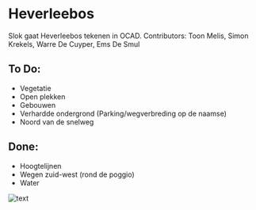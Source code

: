 # Heverleebos


Slok gaat Heverleebos tekenen in OCAD.
Contributors: Toon Melis, Simon Krekels, Warre De Cuyper, Ems De Smul

## To Do:

- Vegetatie
- Open plekken
- Gebouwen
- Verhardde ondergrond (Parking/wegverbreding op de naamse)
- Noord van de snelweg

## Done:

- Hoogtelijnen
- Wegen zuid-west (rond de poggio)
- Water


![text](https://github.com/toonmelis/heverleebos/blob/master/Vakkenverdeling.jpg)
